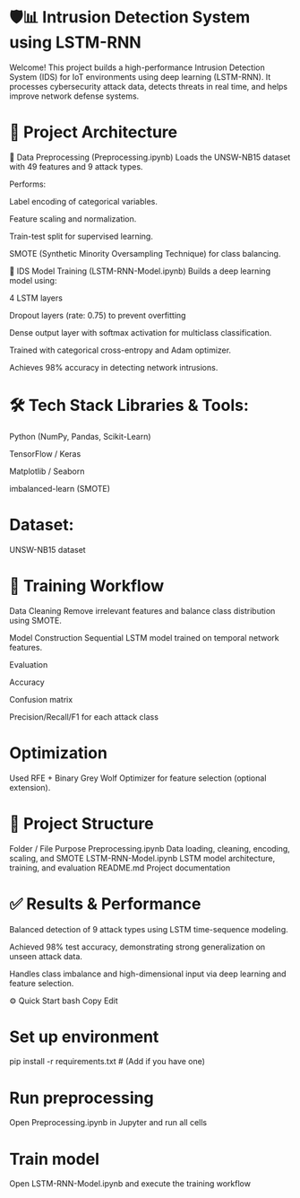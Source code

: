 # **🛡️📊 Intrusion Detection System using LSTM-RNN**

Welcome! This project builds a high-performance Intrusion Detection System (IDS) for IoT environments using deep learning (LSTM-RNN). It processes cybersecurity attack data, detects threats in real time, and helps improve network defense systems.

# **🚀 Project Architecture**

🔹 Data Preprocessing (Preprocessing.ipynb)
Loads the UNSW-NB15 dataset with 49 features and 9 attack types.

Performs:

Label encoding of categorical variables.

Feature scaling and normalization.

Train-test split for supervised learning.

SMOTE (Synthetic Minority Oversampling Technique) for class balancing.

🔹 IDS Model Training (LSTM-RNN-Model.ipynb)
Builds a deep learning model using:

4 LSTM layers

Dropout layers (rate: 0.75) to prevent overfitting

Dense output layer with softmax activation for multiclass classification.

Trained with categorical cross-entropy and Adam optimizer.

Achieves 98% accuracy in detecting network intrusions.

# **🛠 Tech Stack Libraries & Tools:**

Python (NumPy, Pandas, Scikit-Learn)

TensorFlow / Keras

Matplotlib / Seaborn

imbalanced-learn (SMOTE)

# **Dataset:**
UNSW-NB15 dataset

# **🧠 Training Workflow** 
Data Cleaning
Remove irrelevant features and balance class distribution using SMOTE.

Model Construction
Sequential LSTM model trained on temporal network features.

Evaluation

Accuracy

Confusion matrix

Precision/Recall/F1 for each attack class

# **Optimization**
Used RFE + Binary Grey Wolf Optimizer for feature selection (optional extension).

# **📁 Project Structure**
Folder / File	Purpose
Preprocessing.ipynb	Data loading, cleaning, encoding, scaling, and SMOTE
LSTM-RNN-Model.ipynb	LSTM model architecture, training, and evaluation
README.md	Project documentation

# **✅ Results & Performance**
Balanced detection of 9 attack types using LSTM time-sequence modeling.

Achieved 98% test accuracy, demonstrating strong generalization on unseen attack data.

Handles class imbalance and high-dimensional input via deep learning and feature selection.

⚙️ Quick Start
bash
Copy
Edit
# Set up environment
pip install -r requirements.txt  # (Add if you have one)

# Run preprocessing
Open Preprocessing.ipynb in Jupyter and run all cells

# Train model
Open LSTM-RNN-Model.ipynb and execute the training workflow
